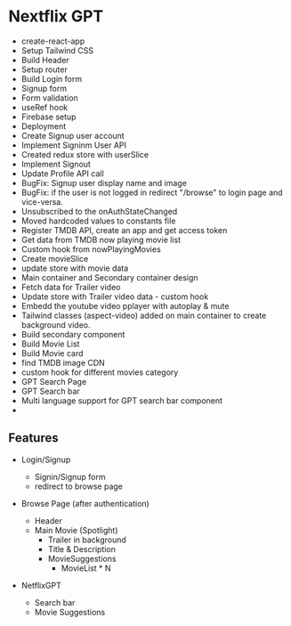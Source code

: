 # Nextflix GPT

- create-react-app
- Setup Tailwind CSS
- Build Header
- Setup router
- Build Login form
- Signup form
- Form validation
- useRef hook
- Firebase setup
- Deployment
- Create Signup user account
- Implement Signinm User API
- Created redux store with userSlice
- Implement Signout
- Update Profile API call
- BugFix: Signup user display name and image
- BugFix: if the user is not logged in redirect "/browse" to login page and vice-versa.
- Unsubscribed to the onAuthStateChanged
- Moved hardcoded values to constants file
- Register TMDB API, create an app and get access token
- Get data from TMDB now playing movie list
- Custom hook from nowPlayingMovies
- Create movieSlice
- update store with movie data
- Main container and Secondary container design
- Fetch data for Trailer video
- Update store with Trailer video data - custom hook
- Embedd the youtube video pplayer with autoplay & mute
- Tailwind classes (aspect-video) added on main container to create background video.
- Build secondary component
- Build Movie List
- Build Movie card
- find TMDB image CDN
- custom hook for different movies category
- GPT Search Page
- GPT Search bar
- Multi language support for GPT search bar component
-

## Features

- Login/Signup

  - Signin/Signup form
  - redirect to browse page

- Browse Page (after authentication)

  - Header
  - Main Movie (Spotlight)
    - Trailer in background
    - Title & Description
    - MovieSuggestions
      - MovieList \* N

- NetflixGPT
  - Search bar
  - Movie Suggestions
